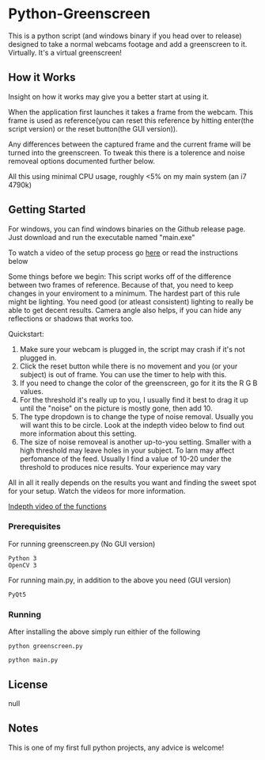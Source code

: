# Python-Greenscreen
This is a python script (and windows binary if you head over to release) designed to take a normal webcams footage and add a greenscreen to it. Virtually. It's a virtual greenscreen!
## How it Works
Insight on how it works may give you a better start at using it. 

When the application first launches it takes a frame from the webcam. This frame is used as reference(you can reset this reference by hitting enter(the script version) or the reset button(the GUI version)). 

Any differences between the captured frame and the current frame will be turned into the greenscreen. To tweak this there is a tolerence and noise removeal options documented further below.

All this using minimal CPU usage, roughly <5% on my main system (an i7 4790k)
## Getting Started

For windows, you can find windows binaries on the Github release page.
Just download and run the executable named "main.exe"

To watch a video of the setup process go [here]()
or read the instructions below

Some things before we begin:
This script works off of the difference between two frames of reference. Because of that, you need to keep changes in your enviroment to a minimum. The hardest part of this rule might be lighting. You need good (or atleast consistent) lighting to really be able to get decent results. Camera angle also helps, if you can hide any reflections or shadows that works too.

Quickstart:
1. Make sure your webcam is plugged in, the script may crash if it's not plugged in.
2. Click the reset button while there is no movement and you (or your subject) is out of frame. You can use the timer to help with this.
3. If you need to change the color of the greenscreen, go for it its the R G B values.
4. For the threshold it's really up to you, I usually find it best to drag it up until the "noise" on the picture is mostly gone, then add 10.
5. The type dropdown is to change the type of noise removal. Usually you will want this to be circle. Look at the indepth video below to find out more information about this setting.
6. The size of noise removeal is another up-to-you setting. Smaller with a high threshold may leave holes in your subject. To larn may affect perfomance of the feed. Usually I find a value of 10-20 under the threshold to produces nice results. Your experience may vary

All in all it really depends on the results you want and finding the sweet spot for your setup. Watch the videos for more information.

[Indepth video of the functions]()

### Prerequisites
For running greenscreen.py (No GUI version)
```
Python 3
OpenCV 3
```
For running main.py, in addition to the above you need (GUI version)
```
PyQt5
```
### Running
After installing the above simply run eithier of the following
```
python greenscreen.py
```
```
python main.py
```
## License
null

## Notes
This is one of my first full python projects, any advice is welcome!
